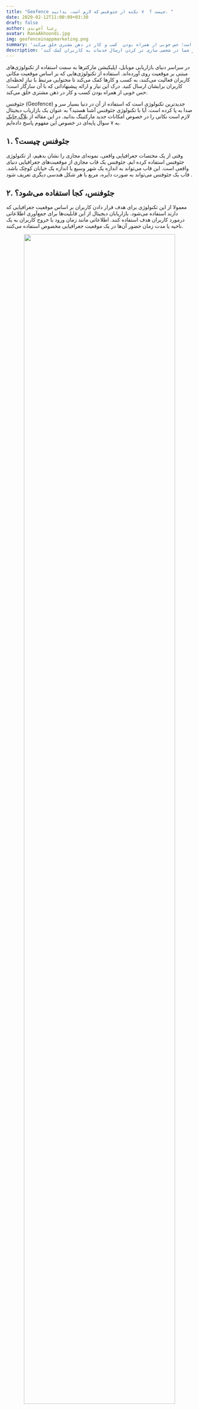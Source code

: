 ```yaml
---
title: "Geofence چیست ؟  ۷ نکته از جئوفنس که لازم است، بدانید. "
date: 2020-02-12T11:00:09+03:30
draft: false
author: رعنا آخوندی
avatar: RanaAkhoondi.jpg
img: geofenceinappmarketing.png
summary: 'در سراسر دنیای بازاریابی موبایل، اپلیکیشن مارکترها به سمت استفاده از تکنولوژی‌های مبتنی بر موقعیت مکانی روی آورده‌اند. استفاده از تکنولوژی‌هایی که بر اساس موقعیت مکانی کاربران فعالیت می‌کنند، به کسب و کارها کمک می‌کند تا محتوایی مرتبط با نیاز لحظه‌ای کاربران برایشان ارسال کنید.  درک این نیاز و ارائه پیشنهاداتی که با آن سازگار است؛ حس خوبی از همراه بودن  کسب و کار در ذهن مشتری خلق می‌کند. '
description: 'استفاده از موقعیت مکانی کاربران یا به اصطلاح جئوفنس میتواند به کسب و کار شما در شخصی سازی تر کردن ارسال خدمات به کاربران کمک کند. '
---
```


در سراسر دنیای بازاریابی موبایل، اپلیکیشن مارکترها به سمت استفاده از تکنولوژی‌های مبتنی بر موقعیت روی آورده‌اند. استفاده از تکنولوژی‌هایی که بر اساس موقعیت مکانی کاربران فعالیت می‌کنند، به کسب و کارها کمک می‌کند تا محتوایی مرتبط با نیاز لحظه‌ای کاربران برایشان ارسال کنید.  درک این نیاز و ارائه پیشنهاداتی که با آن سازگار است؛ حس خوبی از همراه بودن  کسب و کار در ذهن مشتری خلق می‌کند.
 
جئوفنس (Geofence) جدیدترین تکنولوژی است که استفاده از آن در دنیا بسیار سر و صدا به پا کرده است. آیا با تکنولوژی جئوفنس آشنا هستید؟ به عنوان یک بازاریاب دیجیتال لازم است نکاتی را در خصوص امکانات جدید مارکتینگ بدانید. در این مقاله از [بلاگ چابک](https://blog.chabok.io/) به ۷ سوال پایه‌ای در خصوص این مفهوم پاسخ داده‌ایم.






<h2>۱. جئوفنس چیست؟ 
</h2>
وقتی از یک مختصات جغرافیایی واقعی، نمونه‌ای مجازی را نشان بدهیم، از تکنولوژی جئوفنس استفاده کرده ایم. جئوفنس یک قاب مجازی از موقعیت‌های جغرافیایی دنیای واقعی است. این قاب می‌تواند به اندازه یک شهر وسیع یا اندازه یک خیابان کوچک باشد. قاب یک جئوفنس می‌تواند به صورت دایره، مربع یا هر شکل هندسی دیگری تعریف شود . 
<h2> ۲. جئوفنس، کجا استفاده می‌شود؟ </h2>

معمولا از این تکنولوژی برای هدف قرار دادن کاربران بر اساس موقعیت جغرافیایی که دارند استفاده می‌شود. بازاریابان دیجیتال از این قابلیت‌ها برای جمع‌آوری اطلاعاتی درمورد کاربران هدف استفاده کنند. اطلاعاتی مانند زمان ورود یا خروج کاربران به یک ناحیه یا مدت زمان حضور آن‌ها در یک موقعیت جغرافیایی مخصوص استفاده می‌کنند. 
<p style="text-align: center;"><img width=90% src="http://uupload.ir/files/9o5g_whatisgeofenceresized.png" /></p>

<h2>۳. جئوفنس چه کمکی به بازاریابان دیجیتال می‌کند؟‌</h2>

یک اپلیکیشن به طور میانگین ۹۶٪ کاربران خود را تنها ۱ سال بعد از نصب از دست می‌دهد.
از آنجاییکه کاربران به صورت روزانه بین انبوهی از پیام‌های تبلیغاتی سردرگم هستند، نگه‌داشتن آن‌ها توسط پیام‌‌های ارسالی یک اپلیکیشن بسیار دشوار است. توجه کاربران به پیام‌هایی که روی تلفن همراه خود دریافت می‌کنند، کم شده است. آن‌ها فقط به پیام‌هایی واکنش نشان می‌دهند که بتوانند همخوانی بین پیام دریافتی، حس و حال آن‌ها در یک لحظه و موقعیت لحظه‌ای شان پیدا کنند. تکنولوژی جئوفنس می‌تواند اطلاعات زیادی از آنچه که در پیرامون کاربر در حال اتفاق افتادن است به یک مارکتر بدهد.
 
به کمک استفاده از ثبت موقعیت مکانی، اپلیکیشن مارکترها می‌توانند:

<ul style="font-size:16px;">
<li>جمع‌آوری سوابق مکانی کاربر:

 این اطلاعات به آسان‌تر کردن فرآیند دسته‌بندی کاربران (Segmentation)، شخصی‌سازی ارتباطات(Personalization) و هدف‌گیری مجدد کاربران( Retargeting) کمک قابل توجهی خواهد کرد. 
</li>
<li>
ارسال محتوای مرتبط با موقعیت جغرافیایی کاربر از طریق اپلیکیشن: این محتوا می‌تواند بر اساس موقعیت جغرافیایی فعلی یا قبلی کاربر تولید شود. چنین محتوایی، میزان تعامل (Engagement) کاربر با اپلیکیشن را افزایش خواهد داد. 
</li>
</ul>

 
 
<h2>۳. کاربرد جئوفنس در صنایع مختلف </h2>
<p>تکنولوژی جئوفنس می‎تواند در صنایع مختلف کاربردهای گوناگونی داشته باشد. به عنوان مثال: 
</p>
 <ul>
        <li>
        خرده‌فروشی‌ها: ارسال پیام‌های تبلیغاتی به کاربرانی که از جلوی مغازه‌های خرده‌فروشی رد می‌شوند.
        </li>
        <li>
        خودروسازی‌ها: اجرای کمپین‌های ریتارگتینگ برای کاربرانی که قبلا به نمایندگی‌های فروش خودرو  سر زده‌اند.
        </li>
        <li>
        سایت‌های تخفیف گروهی: اجرای کمپین‌هایی برای بازگشت سرمایه با کاربرانی که به فروشگاه‌های ارائه دهنده تخفیف نزدیک هستند.
        </li>
        <li>
        خطوط هوایی: ارسال اطلاعات پرواز برای مسافرانی که داخل محوطه فرودگاه هستند. 
        </li>
        <li>
        پرداخت از طریق موبایل: یادآوری مناطق فیزیکی که کاربران می‌توانند قبض‌های پرداخت‌نشده خود را پرداخت کنند. 
        </li>
        <li>
        گردشگری: ارسال محتوای مرتبط با نقطه‌ای که کاربر در حین سفر به آن مراجعه کرده است. 
        </li>
        <li>
        فروشگاه‌ها یا رستوران‌های زنجیره‌ای: ارسال پیشنهاد فروشگاه‌هایی نزدیک به کاربر که در حال حاضر تخفیف خوبی روی محصولات دارند.
        </li>
 </ul>
<p style="text-align: center;"><img width=90% src="http://uupload.ir/files/5g24_geofenceresized1.jpg" /></p>
<h2> ۴. جئوفنس از چه تکنولوژی برای رصد موقعیت مکانی استفاده می‌کند؟‌</h2>
<ul>
<li>شبکه رادیو تلفنی برای تلفن‌های سیار (Cellular)
</li>
<li>شبکه بی‌سیم (WIFI)
</li>
<li>سیستم موقعیت‌یاب جهانی ( GPS) 
</li>
</ul>
سرویس‌هایی که بر پایه استفاده از شبکه‌های رادیویی تلفنی و شبکه‌های بی‌سیم کار می‌کنند نسبت به سرویس‌های مبتنی بر موقعیت یاب جهانی قابل اعتمادتر هستند. اگرچه این سرویس‌ها بسیار دقیق و کارآمد هستند، هنگام استفاده از آن‌ها باتری تلفن های همراه خیلی زود خالی خواهند شد. 
در کنار مزیت‌هایی که استفاده از این سرویس به همراه خواهد داشت، گرفتن اجازه دسترسی به موقعیت جغرافیایی کاربران ممکن است کمی سخت باشد. حتی ممکن است کاربران به اندازه کافی به کسب و کار شما اعتماد نکنند و با مطرح شدن این درخواست، از نصب اپلیکیشن شما منصرف شوند.
<h2>۵. چه تکنولوژی‌های دیگری، قابلیت ثبت موقعیت مکانی کاربران را دارند؟ </h2>

تکنولوژی چراغ دریایی یا Beacon : Beacon قطعه‌ای کوچک است که با بلوتوث کار می‌کند. این قطعات روی دیوار یا کانتر فروشگاه‌ها نصب می‌شوند و می‌توانند حضور یک خریدار در مغازه را بر اساس حضور یک تلفن همراه تشخیص دهند.  این قطعات پیشنهادات ویژه، تخفیف‌ها و اطلاعات کاربردی را در اختیار خریداران می‌گذارند تا تجربه یک خرید خوب در ذهن آن‌ها ثبت شود.

تکنولوژی Geotargeting: در تکنولوژی هدف‌گیری جغرافیایی (Geotargeting) می‌توان کاربرانی را درگیر کمپین‌های مبتنی بر موقعیت مکانی کرد که در یک موقعیت مکانی خاص حضور دارند. به عنوان مثال: کمپین ارسال کد تخفیف برای تمام افرادی که در محله خاصی هستند؛ نمونه ای از استفاده از تکنولوژی هدف گیری جغرافیایی است. 

<h3>مقایسه یک کمپین جئوفنس و کمپین هدف‌گیری جغرافیایی
</h3>
کمپین استفاده از جئوفنس: ارسال پیام برای کاربران به محض اینکه وارد محله خاصی شدند. 
کمپین استفاده از هدف‌گیری جغرافیایی: ارسال پیام برای تمام کاربرانی که در یک محله خاص حضور دارند.  
۲ تکنولوژی بالا به همراه جئوفنس، رایج‌ترین نوآوری‌هایی هستند که به کمک بازاریابان اپلیکیشن و وب آمده‌اند تا بتوانند ایده‌های بازاریابی مبتنی بر موقعیت مکانی کاربر را به خوبی پیاده کنند. جدول زیر تفاوت میان این ۳ تکنولوژی را به خوبی نشان می‌دهد. 
<table style="border: 1px solid black; text-align:center;">
  <tr style="border: 1px solid black;">
    <th style="border: 1px solid black;"> </th>
    <th style="border: 1px solid black;">Geotargeting</th>
    <th style="border: 1px solid black;">Beacon</th>
    <th style="border: 1px solid black;">Geofence</th>
  </tr>
  <tr>
    <td style="border: 1px solid black;">تکنولوژی شناسایی لوکیشن</td>
    <td style="border: 1px solid black;">آدرس IP </td>
    <td style="border: 1px solid black;"> بلوتوث </td>
    <td style="border: 1px solid black;"> شبکه رادیویی تلفنی / شبکه بی‌سیم </td>

  </tr>
  <tr>
     <td style="border: 1px solid black;">میزان بزرگی جامعه هدف</td>
     <td style="border: 1px solid black;">بزرگ  به اندازه یک ایالت یا محدوده شهری </td>
     <td style="border: 1px solid black;"> کوچک به اندازه یک فروشگاه  </td>
      <td style="border: 1px solid black;"> متوسط تا بزرگ به اندازه یک مغازه یا یک محله </td>
  </tr>
  <tr>
       <td style="border: 1px solid black;">امکان ارسال پیام در لحظه </td>
       <td style="border: 1px solid black;">ندارد </td>
       <td style="border: 1px solid black;"> دارد  </td>
        <td style="border: 1px solid black;"> دارد </td>
    </tr>
    <tr>
               <td style="border: 1px solid black;">مناسب برای   </td>
               <td style="border: 1px solid black;">بازاریابان وب‌سایت  </td>
               <td style="border: 1px solid black;">بازاریابان موبایل و اپلیکیشن   </td>
                <td style="border: 1px solid black;"> بازاریابان موبایل و اپلیکیشن  </td>
    </tr>
     <tr>
           <td style="border: 1px solid black;">جمع‌آوری اطلاعات مکانی کاربران  </td>
           <td style="border: 1px solid black;">ندارد </td>
           <td style="border: 1px solid black;"> دارد  </td>
            <td style="border: 1px solid black;"> دارد </td>
        </tr>
     <tr>
                   <td style="border: 1px solid black;">احتیاج به نصب و نگهداری فیزیکی   </td>
                   <td style="border: 1px solid black;">ندارد </td>
                   <td style="border: 1px solid black;"> دارد  </td>
                    <td style="border: 1px solid black;"> ندارد </td>
     </tr>
</table>
<p style="text-align: center;"><img width=90% src="http://uupload.ir/files/r4qc_geotraget-fence-beaconsized.png" /></p>

<h2>۶. امنیت اطلاعات در سرویس جئوفنس چگونه توجیه می‌شود؟‌</h2>
 جئوفنس و اصول امنیت داده کاربران 
همانطور که متوجه شدید جئوفنس بر اساس موقعیت مکانی لحظه‌ای کاربران عمل می‌کند. این موضوع می‌تواند کاربران را در خصوص دسترسی دادن به شرکت‌های ارائه دهنده این خدمات نگران کند. برای اینکه بتوانید این نگرانی‌ها را کنترل کنید به نکات زیر توجه کنید.

قدرت همیشه دست مشتری است. شما در صورتی می‌توانید از جئوفنس استفاده کنید که کاربران اجازه دسترسی اپلیکیشن به خواندن اطلاعات مکانی را به شما بدهند. 

شفاف باشید. لازم است به کاربران خود توضیح دهید که چرا می‌خواهید به اطلاعات موقعیت مکانی آن‌ها دسترسی داشته باشید. اگر کاربران بدانند که شما برای کمک به آن‌ها و آسان‌تر کردن فرآیند خرید محصولات به این اطلاعات نیاز دارید، خیالشان راحت خواهد شد. 
دقت کنید، منطقی که پشت دسترسی شما به موقعیت جغرافیایی کاربر پنهان شده است باید به نفع تجربه خرید کاربر باشید و تنها به سود شما نباشد.
 

از سرویس‌دهنده‌هایی مطمئن که <b>از اطلاعات کاربران حفاظت می‌کنند؛</b>  استفاده کنید.
<p style="text-align: center;"><img width=90% src="http://uupload.ir/files/w2gq_geofencingresized2.jpg" /></p>

<h2>۷. آیا استفاده از جئوفنس برای کسب‌‌وکار شما مناسب است؟‌</h2>
جئوفنس هم می‌تواند مثل خیلی دیگر از قابلیت‌های اپلیکیشن مارکتینگ، مناسب استراتژی‌های درون سازمانی شما نباشد. اگر شرایط کسب و کار شما در قالب یکی از ۳ حالت زیر جا می‌گیرد، جئوفنس برای شما کاربرد خواهد داشت.

•	کسب و کاری دارید که پراکندگی جغرافیایی دارد و در نقاط مختلف قابلیت سرویس‌دهی دارد. به عنوان مثال فروشگاه‌ها یا رستوران‌‌های زنجیره‌ای 

•	کسب و کاری دارید که مشتریان شما در موقعیت‌های جغرافیایی مختلف می‌توانند از خدمات شما استفاده کنند. به عنوان مثال اپلیکیشن‌هایی که در زمینه رزرو هتل یا اقامتگاه فعالیت دارند. 

•	ماهیت کسب و کار شما با مفهوم موقعیت جغرافیایی معنا پیدا می‌کند. به عنوان مثال اپلیکیشن‌های مسیریاب یا سرویس‌های فروش بلیط‌های مسافرتی.


<p style="text-align: center;">
    <a style="display: inline-block; text-align: center; border-radius: 40px; background: #4285f4; color: white !important; padding: 7px 25px; margin-right: 15px; cursor: pointer; transition: all 0.25s ease;" href="https://sandbox.push.adpdigital.com/login"> اولین کمپین جئوفنس خود را اجرا کنید.
</a>

</p>



